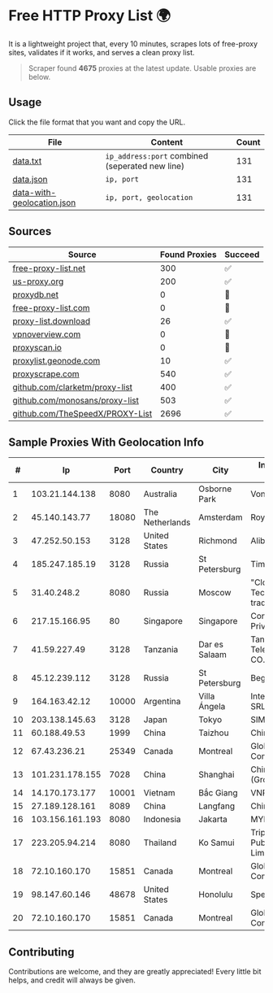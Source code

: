 
# Free HTTP Proxy List 🌍

It is a lightweight project that, every 10 minutes, scrapes lots of free-proxy sites, validates if it works, and serves a clean proxy list.


> Scraper found **4675** proxies at the latest update. Usable proxies are below.

## Usage

Click the file format that you want and copy the URL.


|File|Content|Count|
|----|-------|-----|
|[data.txt](https://raw.githubusercontent.com/themiralay/Proxy-List-World/master/data.txt)|`ip_address:port` combined (seperated new line)|131|
|[data.json](https://raw.githubusercontent.com/themiralay/Proxy-List-World/master/data.json)|`ip, port`|131|
|[data-with-geolocation.json](https://raw.githubusercontent.com/themiralay/Proxy-List-World/master/data-with-geolocation.json)|`ip, port, geolocation`|131|

## Sources

|Source|Found Proxies|Succeed|
|------|-------------|-------|
|[free-proxy-list.net](https://free-proxy-list.net)|300|✅|
|[us-proxy.org](https://www.us-proxy.org)|200|✅|
|[proxydb.net](http://proxydb.net)|0|🚫|
|[free-proxy-list.com](https://free-proxy-list.com/?page=&port=&type%5B%5D=http&type%5B%5D=https&up_time=0&search=Search)|0|🚫|
|[proxy-list.download](https://www.proxy-list.download/HTTP)|26|✅|
|[vpnoverview.com](https://vpnoverview.com/privacy/anonymous-browsing/free-proxy-servers)|0|🚫|
|[proxyscan.io](https://www.proxyscan.io)|0|🚫|
|[proxylist.geonode.com](https://proxylist.geonode.com/api/proxy-list?limit=300&page=1&sort_by=lastChecked&sort_type=desc&protocols=http,https)|10|✅|
|[proxyscrape.com](https://api.proxyscrape.com/v2/?request=displayproxies&protocol=http&timeout=10000&country=all&ssl=all&anonymity=all)|540|✅|
|[github.com/clarketm/proxy-list](https://raw.githubusercontent.com/clarketm/proxy-list/master/proxy-list-raw.txt)|400|✅|
|[github.com/monosans/proxy-list](https://raw.githubusercontent.com/monosans/proxy-list/main/proxies/http.txt)|503|✅|
|[github.com/TheSpeedX/PROXY-List](https://raw.githubusercontent.com/TheSpeedX/PROXY-List/master/http.txt)|2696|✅|


## Sample Proxies With Geolocation Info

|#|Ip|Port|Country|City|Internet Service Provider|
|-|--|----|-------|----|-------------------------|
|1|103.21.144.138|8080|Australia|Osborne Park|Vonex Pty Ltd|
|2|45.140.143.77|18080|The Netherlands|Amsterdam|RoyaleHosting BV|
|3|47.252.50.153|3128|United States|Richmond|Alibaba Cloud LLC|
|4|185.247.185.19|3128|Russia|St Petersburg|TimeWeb Ltd.|
|5|31.40.248.2|8080|Russia|Moscow|"Cloud Technologies" LLC trading as Cloud.ru|
|6|217.15.166.95|80|Singapore|Singapore|Contabo Asia Private Limited|
|7|41.59.227.49|3128|Tanzania|Dar es Salaam|Tanzania Telecommunications CO. LTD|
|8|45.12.239.112|3128|Russia|St Petersburg|Beget LLC|
|9|164.163.42.12|10000|Argentina|Villa Ángela|Interret Villa Angela SRL|
|10|203.138.145.63|3128|Japan|Tokyo|SIMPLEIA|
|11|60.188.49.53|1999|China|Taizhou|Chinanet|
|12|67.43.236.21|25349|Canada|Montreal|GloboTech Communications|
|13|101.231.178.155|7028|China|Shanghai|China Telecom (Group)|
|14|14.170.173.177|10001|Vietnam|Bắc Giang|VNPT-VNNIC|
|15|27.189.128.161|8089|China|Langfang|Chinanet|
|16|103.156.161.193|8080|Indonesia|Jakarta|MYREPUBLIC|
|17|223.205.94.214|8080|Thailand|Ko Samui|Triple T Broadband Public Company Limited|
|18|72.10.160.170|15851|Canada|Montreal|GloboTech Communications|
|19|98.147.60.146|48678|United States|Honolulu|Spectrum|
|20|72.10.160.170|15851|Canada|Montreal|GloboTech Communications|



## Contributing

Contributions are welcome, and they are greatly appreciated! Every
little bit helps, and credit will always be given.

